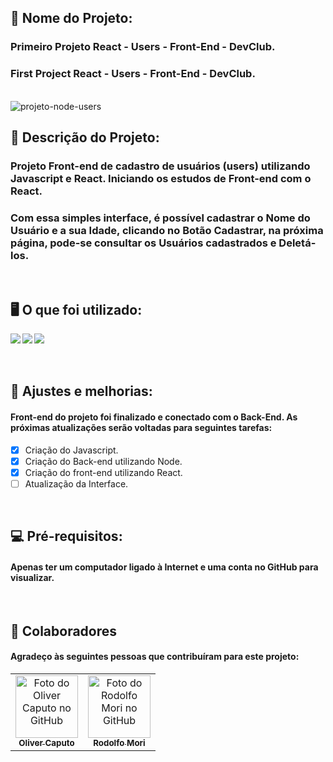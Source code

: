 <h2>🚀 Nome do Projeto:</h2>

<h3>Primeiro Projeto React - Users - Front-End - DevClub.</h3>
<h3>First Project React - Users - Front-End - DevClub.</h3>

<br>

<img src="./img/projeto-node-users.jpg" alt="projeto-node-users"/>

<h2>📝 Descrição do Projeto:</h2>

<h3>Projeto Front-end de cadastro de usuários (users) utilizando Javascript e React. Iniciando os estudos de Front-end com o React.</h3>

<h3>Com essa simples interface, é possível cadastrar o Nome do Usuário e a sua Idade, clicando no Botão Cadastrar, na próxima página, pode-se consultar os Usuários cadastrados e Deletá-los.</h3>

<br>

<h2>🖥️ O que foi utilizado:</h2>

<img align="left" src="https://img.shields.io/badge/JavaScript-F7DF1E?style=for-the-badge&logo=javascript&logoColor=black">

<img align="left" src="https://img.shields.io/badge/React-20232A?style=for-the-badge&logo=react&logoColor=61DAFB">

<img align="left" src="https://img.shields.io/badge/Yarn-2C8EBB?style=for-the-badge&logo=yarn&logoColor=white">

<br>
<br>
<br>

<h2>🧰 Ajustes e melhorias:</h2>

<h4>Front-end do projeto foi finalizado e conectado com o Back-End. As próximas atualizações serão voltadas para seguintes tarefas:</h4>

- [x] Criação do Javascript.
- [x] Criação do Back-end utilizando Node.
- [x] Criação do front-end utilizando React.
- [ ] Atualização da Interface.

<br>

<h2>💻 Pré-requisitos:</h2>


<h4>Apenas ter um computador ligado à Internet e uma conta no GitHub para visualizar.</h4>

<br>

<h2>🤝 Colaboradores</h2>

<h4>Agradeço às seguintes pessoas que contribuíram para este projeto:</h4>

<table>
  <tr>
    <td align="center">
      <a href="https://github.com/olivercaputo">
        <img src="https://avatars.githubusercontent.com/u/98890774?v=4" width="100px;" alt="Foto do Oliver Caputo no GitHub"/><br>
        <sub>
          <b>Oliver Caputo</b>
        </sub>
      </a>
    </td>
    <td align="center">
      <a href="https://www.github.com/rodolfomori" target="_blank">
        <img src="https://avatars.githubusercontent.com/u/47903440?v=4" width="100px;" alt="Foto do Rodolfo Mori no GitHub"/><br>
        <sub>
          <b>Rodolfo Mori</b>
        </sub>
      </a>
    </td>
  </tr>
</table>
